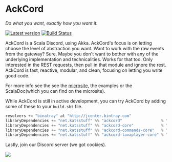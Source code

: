 # AckCord
*Do what you want, exactly how you want it.*

[![Latest version](https://index.scala-lang.org/katrix/ackcord/ackcord/latest.svg)](https://index.scala-lang.org/katrix/ackcord/ackcord) [![Build Status](https://travis-ci.com/Katrix/AckCord.svg?branch=master)](https://travis-ci.com/Katrix/AckCord)

AckCord is a Scala Discord, using Akka. AckCord's focus is on letting choose the level of abstraction you want. Want to work with the raw events from the gateway? Sure. Maybe you don't want to bother with any of the underlying implementation and technicalities. Works for that too. Only interested in the REST requests, then pull in that module and ignore the rest. AckCord is fast, reactive, modular, and clean, focusing on letting you write good code.

For more info see the see the [microsite](https://ackcord.katsstuff.net/), the examples or the ScalaDoc(which you can find on the microsite).

While AckCord is still in active development, you can try AckCord by adding some of these to your `build.sbt` file.
```scala
resolvers += "binatray" at "http://jcenter.bintray.com"
libraryDependencies += "net.katsstuff" %% "ackcord"                 % "0.12.0" //For high level API, includes all the other modules
libraryDependencies += "net.katsstuff" %% "ackcord-core"            % "0.12.0" //Low level core API
libraryDependencies += "net.katsstuff" %% "ackcord-commands-core"   % "0.12.0" //Low to mid level Commands API
libraryDependencies += "net.katsstuff" %% "ackcord-lavaplayer-core" % "0.12.0" //Low level lavaplayer API
```

Lastly, join our Discord server (we got cookies).

[![](https://discordapp.com/api/guilds/399373512072232961/embed.png?style=banner1)](https://discord.gg/5UH627u) 
